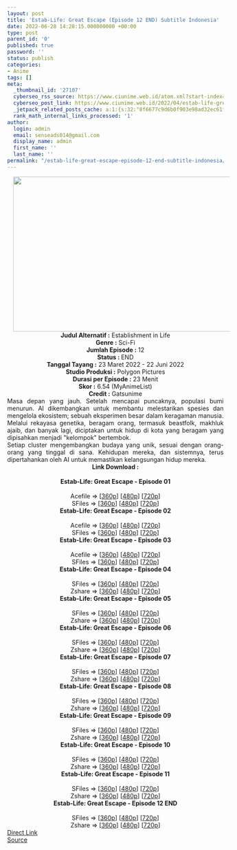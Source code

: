 ```yaml
---
layout: post
title: 'Estab-Life: Great Escape (Episode 12 END) Subtitle Indonesia'
date: 2022-06-28 14:28:15.000000000 +00:00
type: post
parent_id: '0'
published: true
password: ''
status: publish
categories:
- Anime
tags: []
meta:
  _thumbnail_id: '27107'
  cyberseo_rss_source: https://www.ciunime.web.id/atom.xml?start-index=1
  cyberseo_post_link: https://www.ciunime.web.id/2022/04/estab-life-great-escape-subtitle.html
  _jetpack_related_posts_cache: a:1:{s:32:"8f6677c9d6b0f903e98ad32ec61f8deb";a:2:{s:7:"expires";i:1658501022;s:7:"payload";a:3:{i:0;a:1:{s:2:"id";i:26959;}i:1;a:1:{s:2:"id";i:26999;}i:2;a:1:{s:2:"id";i:27455;}}}}
  rank_math_internal_links_processed: '1'
author:
  login: admin
  email: senseads014@gmail.com
  display_name: admin
  first_name: ''
  last_name: ''
permalink: "/estab-life-great-escape-episode-12-end-subtitle-indonesia/"
---
```

<div class="separator" style="clear: both; text-align: center;"><a href="https://blogger.googleusercontent.com/img/b/R29vZ2xl/AVvXsEiT1ZTHRukrr7wb3Sr88VRldTN9WssMhIjQpCTNELWAkvhIbImzGtc0MAjt0QCJTVz7DmJeRbH5Hv1ns8dACZylRfnPm9EcAR1TgyC95iDMuKw5lQIpmXPHvwxdf-Vmj_yFjvlhOwrB9z__twkBEpJHqc_rwG0kBfBG_XFQetfS8ka4IvKIhCxTY6_a/s1280/Estab-Life%20-%20Great%20Escape.png" style="margin-left: 1em; margin-right: 1em;"><img border="0" data-original-height="720" data-original-width="1280" height="360" src="{{ site.baseurl }}/assets/2022/06/Estab-Life%20-%20Great%20Escape.png" width="640" /></a></div>
<div class="separator" style="clear: both; text-align: center;"></div>
<div style="text-align: center;"><b>Judul</b><b><b> Alternatif</b> :</b> Establishment in Life</div>
<div style="text-align: center;"><b><b>Genre :</b></b> Sci-Fi</div>
<div style="text-align: center;"><b>Jumlah Episode :</b> 12<br /><b>Status :&nbsp;</b>END<br /><b>Tanggal Tayang :</b> 23 Maret 2022 - 22 Juni 2022<br /><b>Studio Produksi :</b>&nbsp;Polygon Pictures<br /><b>Durasi per Episode :</b> 23 Menit</div>
<div style="text-align: center;"><b>Skor :</b> 6.54 (MyAnimeList)</div>
<div style="text-align: center;"><b>Credit :</b>&nbsp;Gatsunime</div>
<div style="text-align: center;"></div>
<div style="text-align: justify;">
<div>Masa depan yang jauh. Setelah mencapai puncaknya, populasi bumi menurun. AI dikembangkan untuk membantu melestarikan spesies dan mengelola ekosistem; sebuah eksperimen besar dalam keragaman manusia. Melalui rekayasa genetika, beragam orang, termasuk beastfolk, makhluk ajaib, dan banyak lagi, diciptakan untuk hidup di kota yang beragam yang dipisahkan menjadi "kelompok" bertembok.</div>
<div></div>
<div>Setiap cluster mengembangkan budaya yang unik, sesuai dengan orang-orang yang tinggal di sana. Kehidupan mereka, dan sistemnya, terus dipertahankan oleh AI untuk memastikan kelangsungan hidup mereka.</div>
</div>
<div style="text-align: justify;"></div>
<div style="text-align: justify;"></div>
<div style="text-align: center;">
<div style="text-align: center;">
<div style="text-align: left;">
<div style="text-align: center;"><b>Link Download :</b></div>
<div style="text-align: center;"><b><br /></b></div>
<div style="text-align: center;"><span style="text-align: left;"><b>Estab-Life: Great Escape&nbsp;</b></span><b>- Episode 01</b></div>
<div style="text-align: center;"><b><br /></b></div>
<div style="text-align: center;">Acefile =&gt; [<a href="https://acefile.co/f/71100085/otakunyusu-estab-life-great-escape-01-mp4360-mp4" target="_blank" rel="noopener">360p</a>] [<a href="https://acefile.co/f/71099488/otakunyusu-estab-life-great-escape-01-mp4480-mp4" target="_blank" rel="noopener">480p</a>] [<a href="https://acefile.co/f/71099486/otakunyusu-estab-life-great-escape-01-mp4720-mp4" target="_blank" rel="noopener">720p</a>]</div>
<div style="text-align: center;">SFiles =&gt; [<a href="http://www.solidfiles.com/v/XLWPAPqxABjpG" target="_blank" rel="noopener">360p</a>] [<a href="http://www.solidfiles.com/v/AWdV3QvaRDwXz" target="_blank" rel="noopener">480p</a>] [<a href="http://www.solidfiles.com/v/a45DMPQWeApzk" target="_blank" rel="noopener">720p</a>]</div>
<div style="text-align: center;"></div>
<div style="text-align: center;">
<div><span style="text-align: left;"><b>Estab-Life: Great Escape&nbsp;</b></span><b>- Episode 02</b></div>
<div><b><br /></b></div>
<div>Acefile =&gt; [<a href="https://acefile.co/f/71582899/otakunyusu-estab-life-great-escape-03-mp4360-mp4" target="_blank" rel="noopener">360p</a>] [<a href="https://acefile.co/f/71210738/otakunyusu-estab-life-great-escape-02-mp4480-mp4" target="_blank" rel="noopener">480p</a>] [<a href="https://acefile.co/f/71209234/otakunyusu-estab-life-great-escape-02-mp4720-mp4" target="_blank" rel="noopener">720p</a>]</div>
<div>SFiles =&gt; [<a href="http://www.solidfiles.com/v/MWq5jk5WZ6ewz" target="_blank" rel="noopener">360p</a>] [<a href="http://www.solidfiles.com/v/KnMYDLVK6Q7km" rel="noopener" target="_blank">480p</a>] [<a href="http://www.solidfiles.com/v/RxmvPAYM7MKNp" target="_blank" rel="noopener">720p</a>]</div>
<div></div>
<div>
<div><span style="text-align: left;"><b>Estab-Life: Great Escape&nbsp;</b></span><b>- Episode 03</b></div>
<div><b><br /></b></div>
<div>Acefile =&gt; [<a href="https://acefile.co/f/71582899/otakunyusu-estab-life-great-escape-03-mp4360-mp4" target="_blank" rel="noopener">360p</a>] [<a href="https://acefile.co/f/71582454/otakunyusu-estab-life-great-escape-03-mp4480-mp4" target="_blank" rel="noopener">480p</a>] [<a href="https://acefile.co/f/71581891/otakunyusu-estab-life-great-escape-03-mp4720-mp4" target="_blank" rel="noopener">720p</a>]</div>
<div>SFiles =&gt; [<a href="http://www.solidfiles.com/v/jQLVxzevppv7g" target="_blank" rel="noopener">360p</a>] [<a href="http://www.solidfiles.com/v/a4yPYwLLdD5BG" target="_blank" rel="noopener">480p</a>] [<a href="http://www.solidfiles.com/v/eWLQ5dMQRpwQK" target="_blank" rel="noopener">720p</a>]</div>
</div>
<div></div>
<div>
<div><span style="text-align: left;"><b>Estab-Life: Great Escape&nbsp;</b></span><b>- Episode 04</b></div>
<div><b><br /></b></div>
<div>SFiles =&gt; [<a href="http://www.solidfiles.com/v/XL6M7waLxYyPP" target="_blank" rel="noopener">360p</a>] [<a href="http://www.solidfiles.com/v/AWXQe76nzkqKp" target="_blank" rel="noopener">480p</a>] [<a href="http://www.solidfiles.com/v/XL6M7X5kN5NKD" target="_blank" rel="noopener">720p</a>]</div>
<div>Zshare =&gt; [<a href="https://www14.zippyshare.com/v/nmB8Llvw/file.html" target="_blank" rel="noopener">360p</a>] [<a href="https://www14.zippyshare.com/v/QP5oMHL1/file.html" target="_blank" rel="noopener">480p</a>] [<a href="https://www14.zippyshare.com/v/XxsUfYr3/file.html" target="_blank" rel="noopener">720p</a>]</div>
</div>
<div></div>
<div>
<div><span style="text-align: left;"><b>Estab-Life: Great Escape&nbsp;</b></span><b>- Episode 05</b></div>
<div><b><br /></b></div>
<div>SFiles =&gt; [<a href="http://www.solidfiles.com/v/NVmQdMaAxnzpV" target="_blank" rel="noopener">360p</a>] [<a href="http://www.solidfiles.com/v/a4dBQpBVQznWD" target="_blank" rel="noopener">480p</a>] [<a href="http://www.solidfiles.com/v/a4dBQNZpWVnKr" target="_blank" rel="noopener">720p</a>]</div>
<div>Zshare =&gt; [<a href="https://www55.zippyshare.com/v/60xeMHiw/file.html" target="_blank" rel="noopener">360p</a>] [<a href="https://www55.zippyshare.com/v/Rjfcy0U0/file.html" target="_blank" rel="noopener">480p</a>] [<a href="https://www55.zippyshare.com/v/upzTgRFh/file.html" target="_blank" rel="noopener">720p</a>]</div>
</div>
<div></div>
<div>
<div><span style="text-align: left;"><b>Estab-Life: Great Escape&nbsp;</b></span><b>- Episode 06</b></div>
<div><b><br /></b></div>
<div>SFiles =&gt; [<a href="http://www.solidfiles.com/v/pdZwPw5deagvx" target="_blank" rel="noopener">360p</a>] [<a href="http://www.solidfiles.com/v/BVpAGDBWNwg7Z" target="_blank" rel="noopener">480p</a>] [<a href="http://www.solidfiles.com/v/m2qZz6wNV8Ka4" target="_blank" rel="noopener">720p</a>]</div>
<div>Zshare =&gt; [<a href="https://www32.zippyshare.com/v/cmxLLcH0/file.html" target="_blank" rel="noopener">360p</a>] [<a href="https://www32.zippyshare.com/v/9IaeQjCx/file.html" target="_blank" rel="noopener">480p</a>] [<a href="https://www32.zippyshare.com/v/YIVFDke3/file.html" target="_blank" rel="noopener">720p</a>]</div>
</div>
<div></div>
<div>
<div><span style="text-align: left;"><b>Estab-Life: Great Escape&nbsp;</b></span><b>- Episode 07</b></div>
<div><b><br /></b></div>
<div>SFiles =&gt; [<a href="http://www.solidfiles.com/v/Kn26WLZ4PAkDN" target="_blank" rel="noopener">360p</a>] [<a href="http://www.solidfiles.com/v/zeqZwYNgGdQZR" target="_blank" rel="noopener">480p</a>] [<a href="http://www.solidfiles.com/v/6G4A68NpVjGAV" target="_blank" rel="noopener">720p</a>]</div>
<div>Zshare =&gt; [<a href="https://www112.zippyshare.com/v/1ZYOUZUI/file.html" target="_blank" rel="noopener">360p</a>] [<a href="https://www112.zippyshare.com/v/dVtDHimB/file.html" target="_blank" rel="noopener">480p</a>] [<a href="https://www112.zippyshare.com/v/X1vM2BF9/file.html" target="_blank" rel="noopener">720p</a>]</div>
</div>
<div></div>
<div>
<div><span style="text-align: left;"><b>Estab-Life: Great Escape&nbsp;</b></span><b>- Episode 08</b></div>
<div><b><br /></b></div>
<div>SFiles =&gt; [<a href="http://www.solidfiles.com/v/2YDZXnWR2WpAG" target="_blank" rel="noopener">360p</a>] [<a href="http://www.solidfiles.com/v/5Mw3Xz4ryPx6v" target="_blank" rel="noopener">480p</a>] [<a href="http://www.solidfiles.com/v/mWj3q6yZ7LPQW" target="_blank" rel="noopener">720p</a>]</div>
<div>Zshare =&gt; [<a href="https://www49.zippyshare.com/v/yRdbkxi8/file.html" target="_blank" rel="noopener">360p</a>] [<a href="https://www49.zippyshare.com/v/eubuFG1V/file.html" target="_blank" rel="noopener">480p</a>] [<a href="https://www49.zippyshare.com/v/tRMHLVU7/file.html" target="_blank" rel="noopener">720p</a>]</div>
</div>
<div></div>
<div>
<div><span style="text-align: left;"><b>Estab-Life: Great Escape&nbsp;</b></span><b>- Episode 09</b></div>
<div><b><br /></b></div>
<div>SFiles =&gt; [<a href="http://www.solidfiles.com/v/6z5GkBAwgBQrj" target="_blank" rel="noopener">360p</a>] [<a href="http://www.solidfiles.com/v/dMQNAK6K2BQeG" target="_blank" rel="noopener">480p</a>] [<a href="http://www.solidfiles.com/v/dMQNAqAm3q2vp" target="_blank" rel="noopener">720p</a>]</div>
<div>Zshare =&gt; [<a href="https://www35.zippyshare.com/v/hQIGaRdb/file.html" target="_blank" rel="noopener">360p</a>] [<a href="https://www35.zippyshare.com/v/EI1YIySF/file.html" target="_blank" rel="noopener">480p</a>] [<a href="https://www35.zippyshare.com/v/KcYzaQne/file.html" target="_blank" rel="noopener">720p</a>]</div>
</div>
<div></div>
<div>
<div><span style="text-align: left;"><b>Estab-Life: Great Escape&nbsp;</b></span><b>- Episode 10</b></div>
<div><b><br /></b></div>
<div>SFiles =&gt; [<a href="http://www.solidfiles.com/v/eZMWmppxkLmX6" target="_blank" rel="noopener">360p</a>] [<a href="http://www.solidfiles.com/v/peVdRZ6n5M4R3" target="_blank" rel="noopener">480p</a>] [<a href="http://www.solidfiles.com/v/6z5GpyzA6VyBV" target="_blank" rel="noopener">720p</a>]</div>
<div>Zshare =&gt; [<a href="https://www99.zippyshare.com/v/I3DwSQSD/file.html" target="_blank" rel="noopener">360p</a>] [<a href="https://www99.zippyshare.com/v/pCBMABoI/file.html" target="_blank" rel="noopener">480p</a>] [<a href="https://www99.zippyshare.com/v/kvrBiNb8/file.html" target="_blank" rel="noopener">720p</a>]</div>
</div>
<div></div>
<div>
<div><span style="text-align: left;"><b>Estab-Life: Great Escape&nbsp;</b></span><b>- Episode 11</b></div>
<div><b><br /></b></div>
<div>SFiles =&gt; [<a href="http://www.solidfiles.com/v/4QABKRQYAKVRe" target="_blank" rel="noopener">360p</a>] [<a href="http://www.solidfiles.com/v/KgqQjGrYWBvMG" target="_blank" rel="noopener">480p</a>] [<a href="http://www.solidfiles.com/v/mW3wNerQzA6V6" target="_blank" rel="noopener">720p</a>]</div>
<div>Zshare =&gt; [<a href="https://www63.zippyshare.com/v/KnffLqMi/file.html" target="_blank" rel="noopener">360p</a>] [<a href="https://www63.zippyshare.com/v/KDzgAoZa/file.html" target="_blank" rel="noopener">480p</a>] [<a href="https://www63.zippyshare.com/v/1XocyhlD/file.html" target="_blank" rel="noopener">720p</a>]</div>
</div>
<div></div>
<div>
<div><span style="text-align: left;"><b>Estab-Life: Great Escape&nbsp;</b></span><b>- Episode 12 END</b></div>
<div><b><br /></b></div>
<div>SFiles =&gt; [<a href="http://www.solidfiles.com/v/KgqPYVv6xZYY2" target="_blank" rel="noopener">360p</a>] [<a href="http://www.solidfiles.com/v/2YZNvQaxv5zGQ" target="_blank" rel="noopener">480p</a>] [<a href="http://www.solidfiles.com/v/YP26zvDDnKqnQ" target="_blank" rel="noopener">720p</a>]</div>
<div>Zshare =&gt; [<a href="https://www115.zippyshare.com/v/r46ArLi4/file.html" target="_blank" rel="noopener">360p</a>] [<a href="https://www115.zippyshare.com/v/zfutmbXj/file.html" target="_blank" rel="noopener">480p</a>] [<a href="https://www115.zippyshare.com/v/3hH07UX8/file.html" target="_blank" rel="noopener">720p</a>]</div>
</div>
</div>
</div>
</div>
</div>
<link rel="stylesheet" href="https://cdnjs.cloudflare.com/ajax/libs/font-awesome/4.7.0/css/font-awesome.min.css" />
<div class="divbtn"> <a href="https://handymansurrender.com/fihup8buzv?key=94550f7ce39444073321dde3b8782f97" class="btn"><i class="fa fa-download"></i> Direct Link</a> <br /><a href="https://www.ciunime.web.id/2022/04/estab-life-great-escape-subtitle.html">Source</a> </div>
